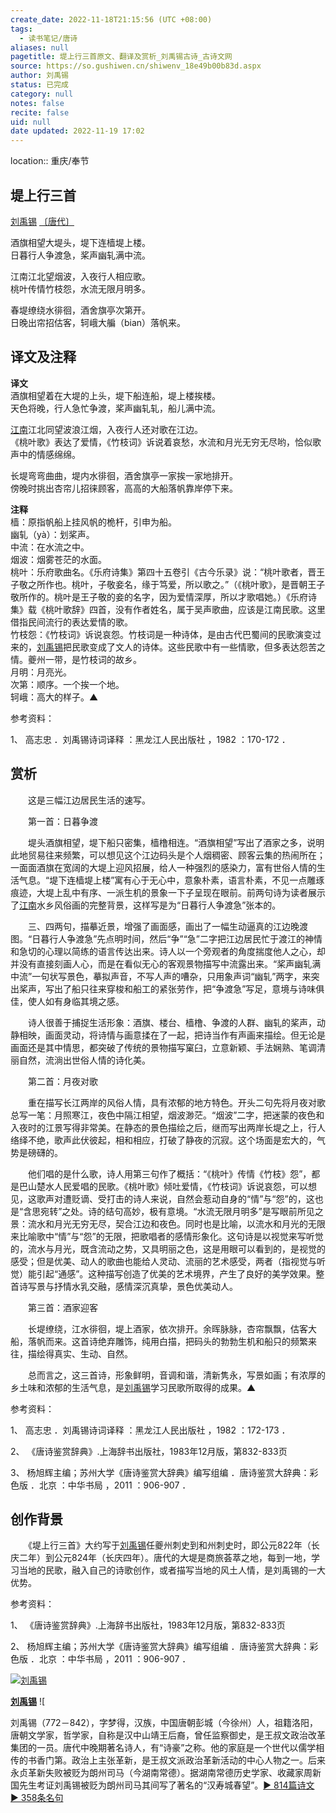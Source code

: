```yaml
---
create_date: 2022-11-18T21:15:56 (UTC +08:00)
tags:
  - 读书笔记/唐诗
aliases: null
pagetitle: 堤上行三首原文、翻译及赏析_刘禹锡古诗_古诗文网
source: https://so.gushiwen.cn/shiwenv_18e49b00b83d.aspx
author: 刘禹锡
status: 已完成
category: null
notes: false
recite: false
uid: null
date updated: 2022-11-19 17:02
---
```


location:: 重庆/奉节

## 堤上行三首

[刘禹锡](https://so.gushiwen.cn/authorv_e3c4e8cf2646.aspx) [〔唐代〕](https://so.gushiwen.cn/shiwens/default.aspx?cstr=%e5%94%90%e4%bb%a3)

酒旗相望大堤头，堤下连樯堤上楼。\
日暮行人争渡急，桨声幽轧满中流。

江南江北望烟波，入夜行人相应歌。\
桃叶传情竹枝怨，水流无限月明多。

春堤缭绕水徘徊，酒舍旗亭次第开。\
日晚出帘招估客，轲峨大艑（bian）落帆来。

## 译文及注释

**译文**\
酒旗相望着在大堤的上头，堤下船连船，堤上楼挨楼。\
天色将晚，行人急忙争渡，桨声幽轧轧，船儿满中流。

[江南](https://so.gushiwen.cn/authorv_487654addba8.aspx)江北同望波浪江烟，入夜行人还对歌在江边。\
《桃叶歌》表达了爱情，《竹枝词》诉说着哀愁，水流和月光无穷无尽哟，恰似歌声中的情感绵绵。

长堤弯弯曲曲，堤内水徘徊，酒舍旗亭一家挨一家地排开。\
傍晚时挑出杏帘儿招徕顾客，高高的大船落帆靠岸停下来。

**注释**\
樯：原指帆船上挂风帆的桅杆，引申为船。\
幽轧（yà）：划桨声。\
中流：在水流之中。\
烟波：烟雾苍茫的水面。\
桃叶：乐府歌曲名。《乐府诗集》第四十五卷引《古今乐录》说：“桃叶歌者，晋王子敬之所作也。桃叶，子敬妾名，缘于笃爱，所以歌之。”（《桃叶歌》，是晋朝王子敬所作的。桃叶是王子敬的妾的名字，因为爱情深厚，所以才歌唱她。）《乐府诗集》载《桃叶歌辞》四首，没有作者姓名，属于吴声歌曲，应该是江南民歌。这里借指民间流行的表达爱情的歌。\
竹枝怨：《竹枝词》诉说哀怨。竹枝词是一种诗体，是由古代巴蜀间的民歌演变过来的，[刘禹锡](https://so.gushiwen.cn/authorv_e3c4e8cf2646.aspx)把民歌变成了文人的诗体。这些民歌中有一些情歌，但多表达怨苦之情。夔州一带，是竹枝词的故乡。\
月明：月亮光。\
次第：顺序。一个挨一个地。\
轲峨：高大的样子。▲

参考资料：

1、 高志忠 ．刘禹锡诗词译释 ：黑龙江人民出版社 ，1982 ：170-172 ．

## 赏析

　　这是三幅江边居民生活的速写。

　　第一首：日暮争渡

　　堤头酒旗相望，堤下船只密集，樯橹相连。“酒旗相望”写出了酒家之多，说明此地贸易往来频繁，可以想见这个江边码头是个人烟稠密、顾客云集的热闹所在；一面面酒旗在宽阔的大堤上迎风招展，给人一种强烈的感染力，富有世俗人情的生活气息。“堤下连樯堤上楼”寓有心于无心中，意象朴素，语言朴素，不见一点雕琢痕迹，大堤上乱中有序、一派生机的景象一下子呈现在眼前。前两句诗为读者展示了[江南](https://so.gushiwen.cn/authorv_487654addba8.aspx)水乡风俗画的完整背景，这样写是为“日暮行人争渡急”张本的。

　　三、四两句，描摹近景，增强了画面感，画出了一幅生动逼真的江边晚渡图。“日暮行人争渡急”先点明时间，然后“争”“急”二字把江边居民忙于渡江的神情和急切的心理以简练的语言传达出来。诗人以一个旁观者的角度揣度他人之心，却并没有直接刻画人心，而是在看似无心的客观景物描写中流露出来。“桨声幽轧满中流”一句状写景色，摹拟声音，不写人声的嘈杂，只用象声词“幽轧”两字，来突出桨声，写出了船只往来穿梭和船工的紧张劳作，把“争渡急”写足，意境与诗味俱佳，使人如有身临其境之感。

　　诗人很善于捕捉生活形象：酒旗、楼台、樯橹、争渡的人群、幽轧的桨声，动静相映，画面灵动，将诗情与画意揉在了一起，把诗当作有声画来描绘。但无论是画面还是其中情思，都突破了传统的景物描写窠臼，立意新颖、手法娴熟、笔调清丽自然，流淌出世俗人情的诗化美。

　　第二首：月夜对歌

　　重在描写长江两岸的风俗人情，具有浓郁的地方特色。开头二句先将月夜对歌总写一笔：月照寒江，夜色中隔江相望，烟波渺茫。“烟波”二字，把迷蒙的夜色和入夜时的江景写得非常美。在静态的景色描绘之后，继而写出两岸长堤之上，行人络绎不绝，歌声此伏彼起，相和相应，打破了静夜的沉寂。这个场面是宏大的，气势是磅礴的。

　　他们唱的是什么歌，诗人用第三句作了概括：“《桃叶》传情《竹枝》怨”，都是巴山楚水人民爱唱的民歌。《桃叶歌》倾吐爱情，《竹枝词》诉说哀怨，可以想见，这歌声对遭贬谪、受打击的诗人来说，自然会惹动自身的“情”与“怨”的，这也是“含思宛转”之处。诗的结句高妙，极有意境。“水流无限月明多”是写眼前所见之景：流水和月光无穷无尽，契合江边和夜色。同时也是比喻，以流水和月光的无限来比喻歌中“情”与“怨”的无限，把歌唱者的感情形象化。这句诗是以视觉来写听觉的，流水与月光，既含流动之势，又具明丽之色，这是用眼可以看到的，是视觉的感受；但是优美、动人的歌曲也能给人灵动、流丽的艺术感受，两者（指视觉与听觉）能引起“通感”。这种描写创造了优美的艺术境界，产生了良好的美学效果。整首诗写景与抒情水乳交融，感情深沉真挚，景色优美动人。

　　第三首：酒家迎客

　　长堤缭绕，江水徘徊，堤上酒家，依次排开。余晖脉脉，杏帘飘飘，估客大船，落帆而来。这首诗绝弃雕饰，纯用白描，把码头的勃勃生机和船只的频繁来往，描绘得真实、生动、自然。

　　总而言之，这三首诗，形象鲜明，音调和谐，清新隽永，写景如画；有浓厚的乡土味和浓郁的生活气息，是[刘禹锡](https://so.gushiwen.cn/authorv_e3c4e8cf2646.aspx)学习民歌所取得的成果。▲

参考资料：

1、 高志忠 ．刘禹锡诗词译释 ：黑龙江人民出版社 ，1982 ：172-173 ．

2、 《唐诗鉴赏辞典》.上海辞书出版社，1983年12月版，第832-833页

3、 杨旭辉主编；苏州大学《唐诗鉴赏大辞典》编写组编 ．唐诗鉴赏大辞典：彩色版 ．北京 ：中华书局 ，2011 ：906-907 ．

## 创作背景

　　《堤上行三首》大约写于[刘禹锡](https://so.gushiwen.cn/authorv_e3c4e8cf2646.aspx)任夔州刺史到和州刺史时，即公元822年（长庆二年）到公元824年（长庆四年）。唐代的大堤是商旅荟萃之地，每到一地，学习当地的民歌，融入自己的诗歌创作，或者描写当地的风土人情，是刘禹锡的一大优势。

参考资料：

1、 《唐诗鉴赏辞典》.上海辞书出版社，1983年12月版，第832-833页

2、 杨旭辉主编；苏州大学《唐诗鉴赏大辞典》编写组编 ．唐诗鉴赏大辞典：彩色版 ．北京 ：中华书局 ，2011 ：906-907 ．

[![刘禹锡](https://song.gushiwen.cn/authorImg/liuyuxi.jpg)](https://so.gushiwen.cn/authorv_e3c4e8cf2646.aspx)

[**刘禹锡**](https://so.gushiwen.cn/authorv_e3c4e8cf2646.aspx) ![

刘禹锡（772－842），字梦得，汉族，中国唐朝彭城（今徐州）人，祖籍洛阳，唐朝文学家，哲学家，自称是汉中山靖王后裔，曾任监察御史，是王叔文政治改革集团的一员。唐代中晚期著名诗人，有“诗豪”之称。他的家庭是一个世代以儒学相传的书香门第。政治上主张革新，是王叔文派政治革新活动的中心人物之一。后来永贞革新失败被贬为朗州司马（今湖南常德）。据湖南常德历史学家、收藏家周新国先生考证刘禹锡被贬为朗州司马其间写了著名的“汉寿城春望”。[► 814篇诗文](https://so.gushiwen.cn/shiwens/default.aspx?astr=%e5%88%98%e7%a6%b9%e9%94%a1)　[► 358条名句](https://so.gushiwen.cn/mingjus/default.aspx?astr=%e5%88%98%e7%a6%b9%e9%94%a1)
